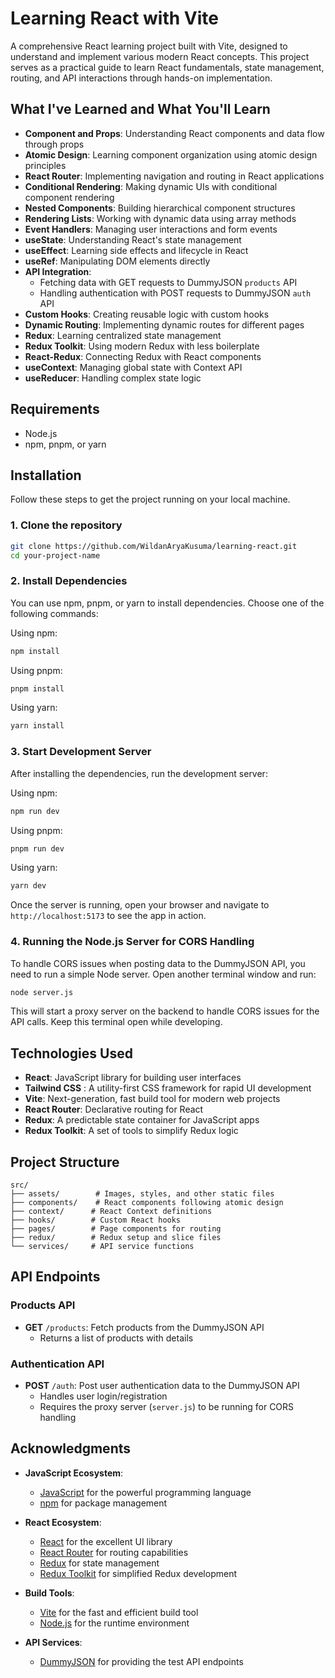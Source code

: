 # Learning React with Vite

A comprehensive React learning project built with Vite, designed to understand and implement various modern React concepts. This project serves as a practical guide to learn React fundamentals, state management, routing, and API interactions through hands-on implementation.

## What I've Learned and What You'll Learn

- **Component and Props**: Understanding React components and data flow through props
- **Atomic Design**: Learning component organization using atomic design principles
- **React Router**: Implementing navigation and routing in React applications
- **Conditional Rendering**: Making dynamic UIs with conditional component rendering
- **Nested Components**: Building hierarchical component structures
- **Rendering Lists**: Working with dynamic data using array methods
- **Event Handlers**: Managing user interactions and form events
- **useState**: Understanding React's state management
- **useEffect**: Learning side effects and lifecycle in React
- **useRef**: Manipulating DOM elements directly
- **API Integration**:
  - Fetching data with GET requests to DummyJSON `products` API
  - Handling authentication with POST requests to DummyJSON `auth` API
- **Custom Hooks**: Creating reusable logic with custom hooks
- **Dynamic Routing**: Implementing dynamic routes for different pages
- **Redux**: Learning centralized state management
- **Redux Toolkit**: Using modern Redux with less boilerplate
- **React-Redux**: Connecting Redux with React components
- **useContext**: Managing global state with Context API
- **useReducer**: Handling complex state logic

## Requirements

- Node.js
- npm, pnpm, or yarn

## Installation

Follow these steps to get the project running on your local machine.

### 1. Clone the repository

```bash
git clone https://github.com/WildanAryaKusuma/learning-react.git
cd your-project-name
```

### 2. Install Dependencies

You can use npm, pnpm, or yarn to install dependencies. Choose one of the following commands:

Using npm:
```bash
npm install
```

Using pnpm:
```bash
pnpm install
```

Using yarn:
```bash
yarn install
```

### 3. Start Development Server

After installing the dependencies, run the development server:

Using npm:
```bash
npm run dev
```

Using pnpm:
```bash
pnpm run dev
```

Using yarn:
```bash
yarn dev
```

Once the server is running, open your browser and navigate to `http://localhost:5173` to see the app in action.

### 4. Running the Node.js Server for CORS Handling

To handle CORS issues when posting data to the DummyJSON API, you need to run a simple Node server. Open another terminal window and run:

```bash
node server.js
```

This will start a proxy server on the backend to handle CORS issues for the API calls. Keep this terminal open while developing.

## Technologies Used

- **React**: JavaScript library for building user interfaces
- **Tailwind CSS** : A utility-first CSS framework for rapid UI development
- **Vite**: Next-generation, fast build tool for modern web projects
- **React Router**: Declarative routing for React
- **Redux**: A predictable state container for JavaScript apps
- **Redux Toolkit**: A set of tools to simplify Redux logic

## Project Structure

```
src/
├── assets/        # Images, styles, and other static files
├── components/    # React components following atomic design
├── context/      # React Context definitions
├── hooks/        # Custom React hooks
├── pages/        # Page components for routing
├── redux/        # Redux setup and slice files
└── services/     # API service functions
```

## API Endpoints

### Products API
- **GET** `/products`: Fetch products from the DummyJSON API
  - Returns a list of products with details

### Authentication API
- **POST** `/auth`: Post user authentication data to the DummyJSON API
  - Handles user login/registration
  - Requires the proxy server (`server.js`) to be running for CORS handling

## Acknowledgments

- **JavaScript Ecosystem**:
  - [JavaScript](https://developer.mozilla.org/en-US/docs/Web/JavaScript) for the powerful programming language
  - [npm](https://www.npmjs.com/) for package management

- **React Ecosystem**:
  - [React](https://reactjs.org/) for the excellent UI library
  - [React Router](https://reactrouter.com/) for routing capabilities
  - [Redux](https://redux.js.org/) for state management
  - [Redux Toolkit](https://redux-toolkit.js.org/) for simplified Redux development

- **Build Tools**:
  - [Vite](https://vitejs.dev/) for the fast and efficient build tool
  - [Node.js](https://nodejs.org/) for the runtime environment

- **API Services**:
  - [DummyJSON](https://dummyjson.com/) for providing the test API endpoints
